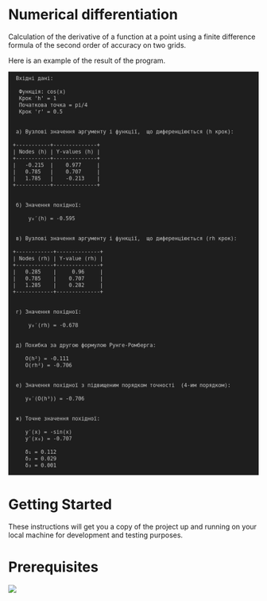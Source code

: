 # Numerical differentiation 

Calculation of the derivative of a function at a point using a finite difference 
formula of the second order of accuracy on two grids.

Here is an example of the result of the program.

![alt text](https://github.com/SergeiSd/numerical-methods/blob/main/Numerical%20differentiation/images/program_result.png)

# Getting Started

These instructions will get you a copy of the project up and running on your local machine for development and testing 
purposes.

# Prerequisites

![](https://img.shields.io/badge/numpy-v.1.19-inactivegreen)
